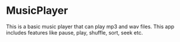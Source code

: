 # MusicPlayer
 This is a basic music player that can play mp3 and wav files.
 This app includes features like pause, play, shuffle, sort, seek etc.
